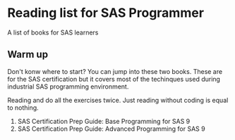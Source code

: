 # Reading list for SAS Programmer
A list of books for SAS learners
## Warm up
Don't konw where to start? You can jump into these two books. These are for the SAS certification but it covers most of the techinques used during industrial SAS programming environment.

Reading and do all the exercises twice. Just reading without coding is equal to nothing.

1. SAS Certification Prep Guide: Base Programming for SAS 9
2. SAS Certification Prep Guide: Advanced Programming for SAS 9
